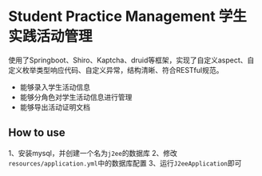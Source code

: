 # Student Practice Management 学生实践活动管理

使用了Springboot、Shiro、Kaptcha、druid等框架，实现了自定义aspect、自定义枚举类型响应代码、自定义异常，结构清晰、符合RESTful规范。

- 能够录入学生活动信息
- 能够分角色对学生活动信息进行管理
- 能够导出活动证明文档

## How to use
1、安装mysql，并创建一个名为`j2ee`的数据库
2、修改`resources/application.yml`中的数据库配置
3、运行`J2eeApplication`即可
